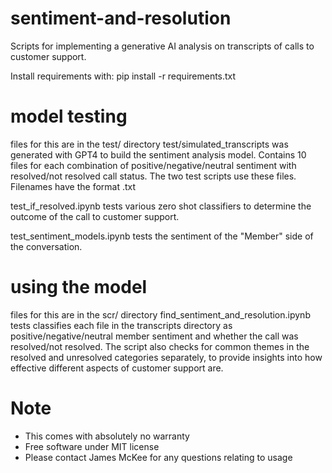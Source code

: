 # sentiment-and-resolution

Scripts for implementing a generative AI analysis on transcripts of calls to customer support.

Install requirements with:
pip install -r requirements.txt

# model testing
files for this are in the test/ directory
test/simulated_transcripts was generated with GPT4 to build the sentiment analysis model. Contains 10 files for each combination of positive/negative/neutral sentiment with resolved/not resolved call status. The two test scripts use these files.
Filenames have the format <sentiment>_<resolution>_<int>.txt

test_if_resolved.ipynb tests various zero shot classifiers to determine the outcome of the call to customer support.

test_sentiment_models.ipynb tests the sentiment of the "Member" side of the conversation.

# using the model
files for this are in the scr/ directory
find_sentiment_and_resolution.ipynb tests classifies each file in the transcripts directory as positive/negative/neutral member sentiment and whether the call was resolved/not resolved.
The script also checks for common themes in the resolved and unresolved categories separately, to provide insights into how effective different aspects of customer support are.


# Note
* This comes with absolutely no warranty
* Free software under MIT license
* Please contact James McKee for any questions relating to usage
